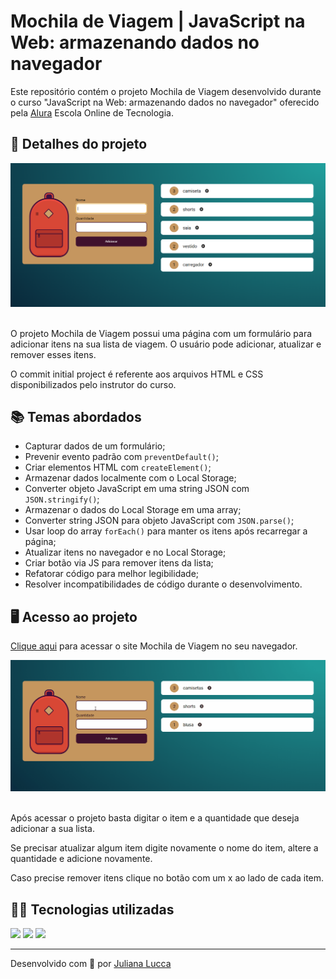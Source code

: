 # Mochila de Viagem | JavaScript na Web: armazenando dados no navegador

Este repositório contém o projeto Mochila de Viagem desenvolvido durante o curso "JavaScript na Web: armazenando dados no navegador" oferecido pela [Alura](https://www.alura.com.br/) Escola Online de Tecnologia.

## 📁 Detalhes do projeto

<div align="center">
	<img width=600px src="./img/git-mochila.png">
</div><br>

O projeto Mochila de Viagem possui uma página com um formulário para adicionar itens na sua lista de viagem. O usuário pode adicionar, atualizar e remover esses itens. 

O commit initial project é referente aos arquivos HTML e CSS disponibilizados pelo instrutor do curso.

## 📚 Temas abordados

* Capturar dados de um formulário;
* Prevenir evento padrão com `preventDefault()`;
* Criar elementos HTML com `createElement()`;
* Armazenar dados localmente com o Local Storage;
* Converter objeto JavaScript em uma string JSON com `JSON.stringify()`;
* Armazenar o dados do Local Storage em uma array;
* Converter string JSON para objeto JavaScript com `JSON.parse()`;
* Usar loop do array `forEach()` para manter os itens após recarregar a página;
* Atualizar itens no navegador e no Local Storage;
* Criar botão via JS para remover itens da lista;
* Refatorar código para melhor legibilidade;
* Resolver incompatibilidades de código durante o desenvolvimento.

## 🖥️ Acesso ao projeto

[Clique aqui](https://mochila-de-viagem-tan.vercel.app/) para acessar o site Mochila de Viagem no seu navegador.

<div align="center">
	<img width=600px src="./img/git-mochila-2.gif">
</div><br>

Após acessar o projeto basta digitar o item e a quantidade que deseja adicionar a sua lista. 

Se precisar atualizar algum item digite novamente o nome do item, altere a quantidade e adicione novamente.

Caso precise remover itens clique no botão com um x ao lado de cada item.


## 👩‍💻 Tecnologias utilizadas

<div>
	<img src="https://img.shields.io/badge/JavaScript-F7DF1E?style=for-the-badge&logo=javascript&logoColor=black">
	<img src="https://img.shields.io/badge/CSS3-1572B6?style=for-the-badge&logo=css3&logoColor=white">
	<img src="https://img.shields.io/badge/HTML5-E34F26?style=for-the-badge&logo=html5&logoColor=white">
</div>

<hr>

Desenvolvido com 💙 por [Juliana Lucca](https://www.linkedin.com/in/julianalucca/)
